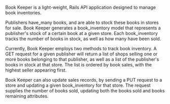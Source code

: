 Book Keeper is a light-weight, Rails API application designed to manage
book inventories.

Publishers have_many books, and are able to stock these books in stores
for sale. Book Keeper generates a book_inventory model that represents a
publisher's stock of a certain book at a given store. Each book_inventory
tracks the number of books in stock, as well as how many have been sold.

Currently, Book Keeper employs two methods to track book inventory. A GET
request for a given publisher will return a list of shops selling one or
more books belonging to that publisher, as well as a list of the publisher's
books in stock at that store. The list is ordered by book sales, with the highest
seller appearing first.

Book Keeper can also update sales records, by sending a PUT request to a store
and updating a given book_inventory for that store. The request supplies the
number of books sold, updating both the books sold and books remaining attributes.
